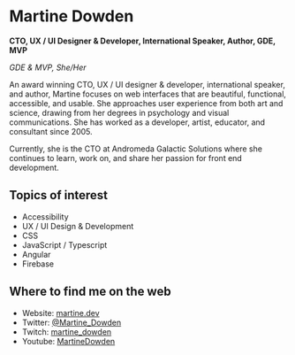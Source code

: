 # Martine Dowden
**CTO, UX / UI Designer &amp; Developer, International Speaker, Author, GDE, MVP**

*GDE & MVP, She/Her*

An award winning CTO, UX / UI designer &amp; developer, international speaker, and author, Martine focuses on web interfaces that are beautiful, functional, accessible, and usable. She approaches user experience from both art and science, drawing from her degrees in psychology and visual communications. She has worked as a developer, artist, educator, and consultant since 2005.

Currently, she is the CTO at Andromeda Galactic Solutions where she continues to learn, work on, and share her passion for front end development.

## Topics of interest

* Accessibility
* UX / UI Design &amp; Development
* CSS
* JavaScript / Typescript
* Angular
* Firebase

## Where to find me on the web

* Website: [martine.dev](https://martine.dev)
* Twitter: [@Martine_Dowden](https://twitter.com/Martine_Dowden)
* Twitch: [martine_dowden](https://www.twitch.tv/martine_dowden)
* Youtube: [MartineDowden](https://www.youtube.com/c/MartineDowden)
